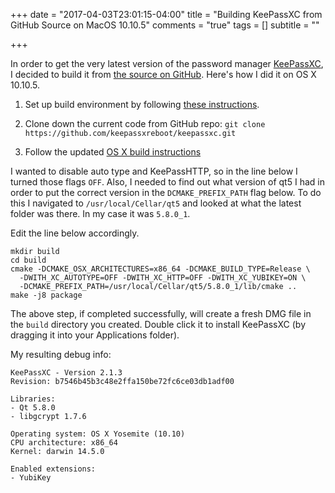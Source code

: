 +++
date = "2017-04-03T23:01:15-04:00"
title = "Building KeePassXC from GitHub Source on MacOS 10.10.5"
comments = "true"
tags = []
subtitle = ""

+++

In order to get the very latest version of the password manager [KeePassXC](https://keepassxc.org), I decided to build it from [the source on GitHub](https://github.com/keepassxreboot/keepassxc). Here's how I did it on OS X 10.10.5.

<!-- read more -->

1. Set up build environment by following [these instructions](https://github.com/keepassxreboot/keepassxc/wiki/Set-up-Build-Environment-on-OS-X).

2. Clone down the current code from GitHub repo: `git clone https://github.com/keepassxreboot/keepassxc.git` 

3. Follow the updated [OS X build instructions](https://github.com/keepassxreboot/keepassxc/wiki/Building-KeePassXC#os-x)

I wanted to disable auto type and KeePassHTTP, so in the line below I turned those flags `OFF`. Also, I needed to find out what version of qt5 I had in order to put the correct version in the `DCMAKE_PREFIX_PATH` flag below. To do this I navigated to `/usr/local/Cellar/qt5` and looked at what the latest folder was there. In my case it was `5.8.0_1`. 

Edit the line below accordingly.

```
mkdir build
cd build
cmake -DCMAKE_OSX_ARCHITECTURES=x86_64 -DCMAKE_BUILD_TYPE=Release \
  -DWITH_XC_AUTOTYPE=OFF -DWITH_XC_HTTP=OFF -DWITH_XC_YUBIKEY=ON \
  -DCMAKE_PREFIX_PATH=/usr/local/Cellar/qt5/5.8.0_1/lib/cmake ..
make -j8 package
```

The above step, if completed successfully, will create a fresh DMG file in the `build` directory you created. Double click it to install KeePassXC (by dragging it into your Applications folder).


My resulting debug info:

```
KeePassXC - Version 2.1.3
Revision: b7546b45b3c48e2ffa150be72fc6ce03db1adf00

Libraries:
- Qt 5.8.0
- libgcrypt 1.7.6

Operating system: OS X Yosemite (10.10)
CPU architecture: x86_64
Kernel: darwin 14.5.0

Enabled extensions:
- YubiKey
```
